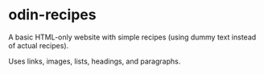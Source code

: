# odin-recipes

A basic HTML-only website with simple recipes (using dummy text instead of actual recipes).

Uses links, images, lists, headings, and paragraphs.
